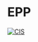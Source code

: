 # EPP

[![CIS](https://github.com/xingkongqwq/EPP/actions/workflows/main.yml/badge.svg)](https://github.com/xingkongqwq/EPP/actions/workflows/main.yml)